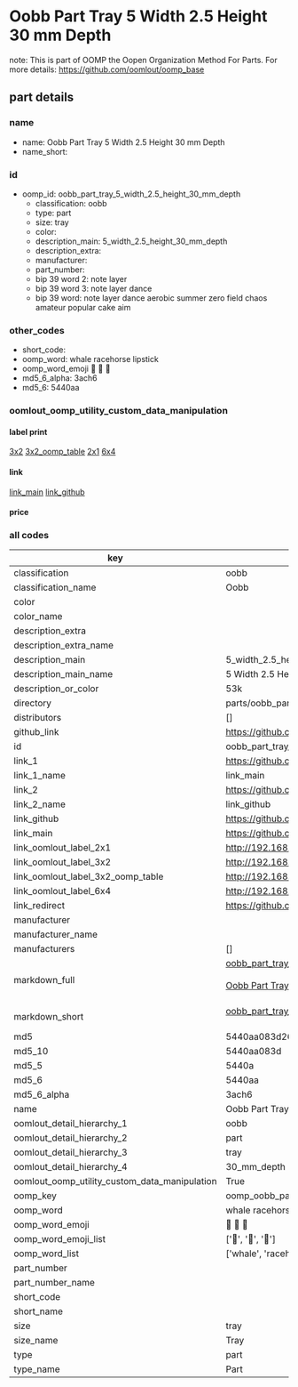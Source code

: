 # Oobb Part Tray 5 Width 2.5 Height 30 mm Depth  

note: This is part of OOMP the Oopen Organization Method For Parts. For more details: https://github.com/oomlout/oomp_base

##  part details
  







### name
* name: Oobb Part Tray 5 Width 2.5 Height 30 mm Depth
* name_short: 
### id
* oomp_id: oobb_part_tray_5_width_2.5_height_30_mm_depth
  * classification: oobb
  * type: part
  * size: tray
  * color: 
  * description_main: 5_width_2.5_height_30_mm_depth
  * description_extra: 
  * manufacturer: 
  * part_number: 
  * bip 39 word 2: note layer
  * bip 39 word 3: note layer dance
  * bip 39 word: note layer dance aerobic summer zero field chaos amateur popular cake aim

### other_codes
* short_code: 
* oomp_word: whale racehorse lipstick
* oomp_word_emoji :whale: :racehorse: :lipstick:
* md5_6_alpha: 3ach6
* md5_6: 5440aa






### oomlout_oomp_utility_custom_data_manipulation
#### label print
[3x2](http://192.168.1.245:1112/?label=oomp%203ach6)
[3x2_oomp_table](http://192.168.1.108:1112/?label=oomp%203ach6)
[2x1](http://192.168.1.242:1112/?label=oomp%203ach6)
[6x4](http://192.168.1.55:1112/?label=oomp%203ach6)    

#### link

[link_main](https://github.com/oomlout/oomlout_oomp_version_1_messy/tree/main/parts/oobb_part_tray_5_width_2.5_height_30_mm_depth) [link_github](https://github.com/oomlout/oomlout_oomp_version_1_messy/tree/main/parts/oobb_part_tray_5_width_2.5_height_30_mm_depth)                             

#### price







### all codes 
| key | value |  
| --- | --- |  
| classification | oobb |  
| classification_name | Oobb |  
| color |  |  
| color_name |  |  
| description_extra |  |  
| description_extra_name |  |  
| description_main | 5_width_2.5_height_30_mm_depth |  
| description_main_name | 5 Width 2.5 Height 30 mm Depth |  
| description_or_color | 53k |  
| directory | parts/oobb_part_tray_5_width_2.5_height_30_mm_depth |  
| distributors | [] |  
| github_link | https://github.com/oomlout/oomlout_oomp_part_src/tree/main/parts/oobb_part_tray_5_width_2.5_height_30_mm_depth |  
| id | oobb_part_tray_5_width_2.5_height_30_mm_depth |  
| link_1 | https://github.com/oomlout/oomlout_oomp_version_1_messy/tree/main/parts/oobb_part_tray_5_width_2.5_height_30_mm_depth |  
| link_1_name | link_main |  
| link_2 | https://github.com/oomlout/oomlout_oomp_version_1_messy/tree/main/parts/oobb_part_tray_5_width_2.5_height_30_mm_depth |  
| link_2_name | link_github |  
| link_github | https://github.com/oomlout/oomlout_oomp_version_1_messy/tree/main/parts/oobb_part_tray_5_width_2.5_height_30_mm_depth |  
| link_main | https://github.com/oomlout/oomlout_oomp_version_1_messy/tree/main/parts/oobb_part_tray_5_width_2.5_height_30_mm_depth |  
| link_oomlout_label_2x1 | http://192.168.1.242:1112/?label=oomp%203ach6 |  
| link_oomlout_label_3x2 | http://192.168.1.245:1112/?label=oomp%203ach6 |  
| link_oomlout_label_3x2_oomp_table | http://192.168.1.108:1112/?label=oomp%203ach6 |  
| link_oomlout_label_6x4 | http://192.168.1.55:1112/?label=oomp%203ach6 |  
| link_redirect | https://github.com/oomlout/oomlout_oomp_version_1_messy/tree/main/parts/oobb_part_tray_5_width_2.5_height_30_mm_depth |  
| manufacturer |  |  
| manufacturer_name |  |  
| manufacturers | [] |  
| markdown_full | [oobb_part_tray_5_width_2.5_height_30_mm_depth](none)<br>[](none)<br>[Oobb Part Tray 5 Width 2.5 Height 30 Mm Depth](none)<br><br> |  
| markdown_short | [oobb_part_tray_5_width_2.5_height_30_mm_depth](none)<br><br> |  
| md5 | 5440aa083d264abffeec90426e9f94b5 |  
| md5_10 | 5440aa083d |  
| md5_5 | 5440a |  
| md5_6 | 5440aa |  
| md5_6_alpha | 3ach6 |  
| name | Oobb Part Tray 5 Width 2.5 Height 30 mm Depth |  
| oomlout_detail_hierarchy_1 | oobb |  
| oomlout_detail_hierarchy_2 | part |  
| oomlout_detail_hierarchy_3 | tray |  
| oomlout_detail_hierarchy_4 | 30_mm_depth |  
| oomlout_oomp_utility_custom_data_manipulation | True |  
| oomp_key | oomp_oobb_part_tray_5_width_2.5_height_30_mm_depth |  
| oomp_word | whale racehorse lipstick |  
| oomp_word_emoji | :whale: :racehorse: :lipstick: |  
| oomp_word_emoji_list | [':whale:', ':racehorse:', ':lipstick:'] |  
| oomp_word_list | ['whale', 'racehorse', 'lipstick'] |  
| part_number |  |  
| part_number_name |  |  
| short_code |  |  
| short_name |  |  
| size | tray |  
| size_name | Tray |  
| type | part |  
| type_name | Part |  
